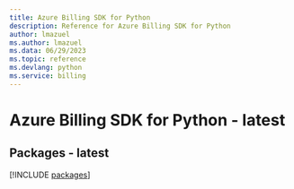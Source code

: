 ```yaml
---
title: Azure Billing SDK for Python
description: Reference for Azure Billing SDK for Python
author: lmazuel
ms.author: lmazuel
ms.data: 06/29/2023
ms.topic: reference
ms.devlang: python
ms.service: billing
---
```

# Azure Billing SDK for Python - latest
## Packages - latest
[!INCLUDE [packages](billing-index.md)]